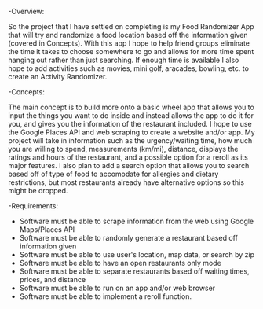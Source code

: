 -Overview:

So the project that I have settled on completing is my Food Randomizer App that will try and randomize a food location based off the information given (covered in Concepts). With this app I hope to help friend groups eliminate the time it takes to choose somewhere to go and allows for more time spent hanging out rather than just searching. If enough time is available I also hope to add activities such as movies, mini golf, aracades, bowling, etc. to create an Activity Randomizer.

-Concepts:

The main concept is to build more onto a basic wheel app that allows you to input the things you want to do inside and instead allows the app to do it for you, and gives you the information of the restaurant included. I hope to use the Google Places API and web scraping to create a website and/or app. My project will take in information such as the urgency/waiting time, how much you are willing to spend, measurements (km/mi), distance, displays the ratings and hours of the restaurant, and a possible option for a reroll as its major features. I also plan to add a search option that allows you to search based off of type of food to accomodate for allergies and dietary restrictions, but most restaurants already have alternative options so this might be dropped.

-Requirements:

- Software must be able to scrape information from the web using Google Maps/Places API
- Software must be able to randomly generate a restaurant based off information given
- Software must be able to use user's location, map data, or search by zip
- Software must be able to have an open restaurants only mode
- Software must be able to separate restaurants based off waiting times, prices, and distance
- Software must be able to run on an app and/or web browser
- Software must be able to implement a reroll function.
